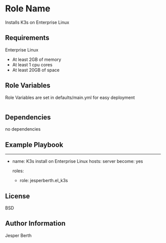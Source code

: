 Role Name
=========

Installs K3s on Enterprise Linux

Requirements
------------

Enterprise Linux

* At least 2GB of memory
* At least 1 cpu cores
* At least 20GB of space

Role Variables
--------------

Role Variables are set in defaults/main.yml for easy deployment

```bash


```

Dependencies
------------

no dependencies

Example Playbook
----------------

---
- name: K3s install on Enterprise Linux
  hosts: server
  become: yes

  roles:
    - role: jesperberth.el_k3s

License
-------

BSD

Author Information
------------------

Jesper Berth